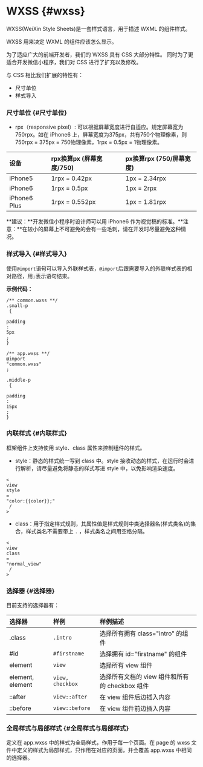# WXSS {#wxss}

WXSS\(WeiXin Style Sheets\)是一套样式语言，用于描述 WXML 的组件样式。

WXSS 用来决定 WXML 的组件应该怎么显示。

为了适应广大的前端开发者，我们的 WXSS 具有 CSS 大部分特性。 同时为了更适合开发微信小程序，我们对 CSS 进行了扩充以及修改。

与 CSS 相比我们扩展的特性有：

* 尺寸单位
* 样式导入

### 尺寸单位 {#尺寸单位}

* rpx（responsive pixel）: 可以根据屏幕宽度进行自适应。规定屏幕宽为750rpx。如在 iPhone6 上，屏幕宽度为375px，共有750个物理像素，则750rpx = 375px = 750物理像素，1rpx = 0.5px = 1物理像素。

| 设备 | rpx换算px \(屏幕宽度/750\) | px换算rpx \(750/屏幕宽度\) |
| :--- | :--- | :--- |
| iPhone5 | 1rpx = 0.42px | 1px = 2.34rpx |
| iPhone6 | 1rpx = 0.5px | 1px = 2rpx |
| iPhone6 Plus | 1rpx = 0.552px | 1px = 1.81rpx |

**建议：**开发微信小程序时设计师可以用 iPhone6 作为视觉稿的标准。**注意：**在较小的屏幕上不可避免的会有一些毛刺，请在开发时尽量避免这种情况。

### 样式导入 {#样式导入}

使用`@import`语句可以导入外联样式表，`@import`后跟需要导入的外联样式表的相对路径，用`;`表示语句结束。

**示例代码：**

```
/** common.wxss **/
.small-p
 {
  
padding
:
5px
;
}

```

```
/** app.wxss **/
@import
"common.wxss"
;

.middle-p
 {
  
padding
:
15px
;
}

```

### 内联样式 {#内联样式}

框架组件上支持使用 style、class 属性来控制组件的样式。

* style：静态的样式统一写到 class 中。style 接收动态的样式，在运行时会进行解析，请尽量避免将静态的样式写进 style 中，以免影响渲染速度。

```
<
view
style
=
"color:{{color}};"
 /
>
```

* class：用于指定样式规则，其属性值是样式规则中类选择器名\(样式类名\)的集合，样式类名不需要带上
  `.`
  ，样式类名之间用空格分隔。

```
<
view
class
=
"normal_view"
 /
>
```

### 选择器 {#选择器}

目前支持的选择器有：

| 选择器 | 样例 | 样例描述 |
| :--- | :--- | :--- |
| .class | `.intro` | 选择所有拥有 class="intro" 的组件 |
| \#id | `#firstname` | 选择拥有 id="firstname" 的组件 |
| element | `view` | 选择所有 view 组件 |
| element, element | `view, checkbox` | 选择所有文档的 view 组件和所有的 checkbox 组件 |
| ::after | `view::after` | 在 view 组件后边插入内容 |
| ::before | `view::before` | 在 view 组件前边插入内容 |

### 全局样式与局部样式 {#全局样式与局部样式}

定义在 app.wxss 中的样式为全局样式，作用于每一个页面。在 page 的 wxss 文件中定义的样式为局部样式，只作用在对应的页面，并会覆盖 app.wxss 中相同的选择器。

